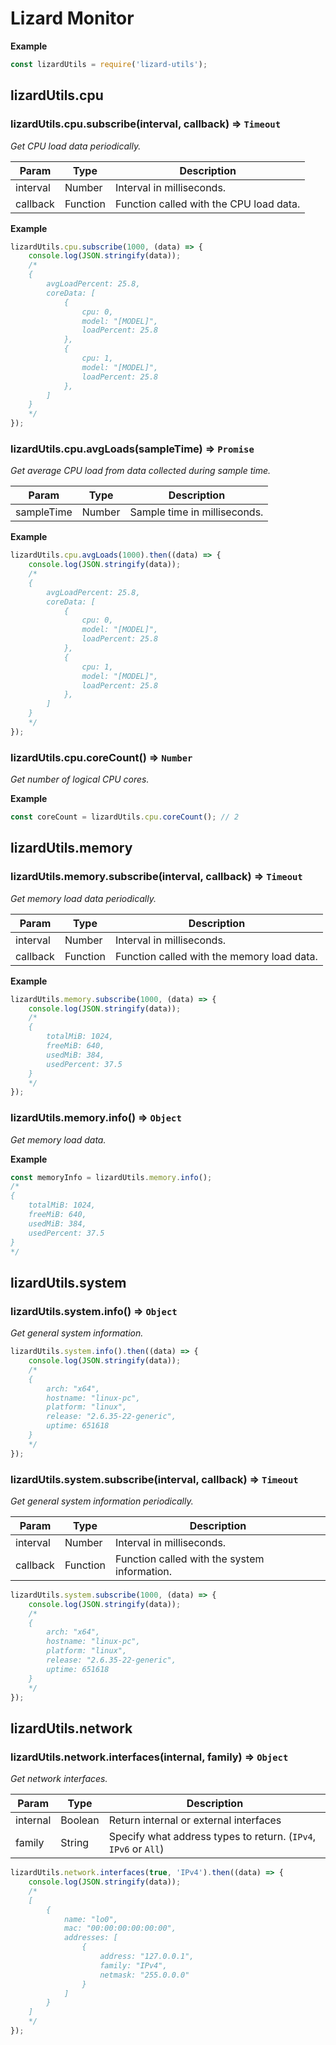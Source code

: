 # Lizard Monitor

__Example__
```js
const lizardUtils = require('lizard-utils');
```

## lizardUtils.cpu

### lizardUtils.cpu.subscribe(interval, callback) ⇒ <code>Timeout</code>

_Get CPU load data periodically._

| Param | Type | Description |
| --- | --- | --- |
| interval | Number | Interval in milliseconds. |
| callback | Function | Function called with the CPU load data. |

__Example__
```js
lizardUtils.cpu.subscribe(1000, (data) => {
    console.log(JSON.stringify(data));
    /* 
    {
        avgLoadPercent: 25.8,
        coreData: [
            {
                cpu: 0,
                model: "[MODEL]",
                loadPercent: 25.8
            },
            {
                cpu: 1,
                model: "[MODEL]",
                loadPercent: 25.8
            },
        ]
    }
    */
});
```

### lizardUtils.cpu.avgLoads(sampleTime) ⇒ <code>Promise</code>

_Get average CPU load from data collected during sample time._

| Param | Type | Description |
| --- | --- | --- |
| sampleTime | Number | Sample time in milliseconds. |

__Example__
```js
lizardUtils.cpu.avgLoads(1000).then((data) => {
    console.log(JSON.stringify(data));
    /* 
    {
        avgLoadPercent: 25.8,
        coreData: [
            {
                cpu: 0,
                model: "[MODEL]",
                loadPercent: 25.8
            },
            {
                cpu: 1,
                model: "[MODEL]",
                loadPercent: 25.8
            },
        ]
    }
    */
});
```

### lizardUtils.cpu.coreCount() ⇒ <code>Number</code>

_Get number of logical CPU cores._

__Example__
```js
const coreCount = lizardUtils.cpu.coreCount(); // 2
```

## lizardUtils.memory

### lizardUtils.memory.subscribe(interval, callback) ⇒ <code>Timeout</code>

_Get memory load data periodically._

| Param | Type | Description |
| --- | --- | --- |
| interval | Number | Interval in milliseconds. |
| callback | Function | Function called with the memory load data. |

__Example__
```js
lizardUtils.memory.subscribe(1000, (data) => {
    console.log(JSON.stringify(data));
    /* 
    {
        totalMiB: 1024,
        freeMiB: 640,
        usedMiB: 384,
        usedPercent: 37.5
    }
    */
});
```

### lizardUtils.memory.&#65279;info() ⇒ <code>Object</code>

_Get memory load data._

__Example__
```js
const memoryInfo = lizardUtils.memory.info();
/* 
{
    totalMiB: 1024,
    freeMiB: 640,
    usedMiB: 384,
    usedPercent: 37.5
}
*/
```

## lizardUtils.system

### lizardUtils.system.&#65279;info() ⇒ <code>Object</code>

_Get general system information._

```js
lizardUtils.system.info().then((data) => {
    console.log(JSON.stringify(data));
    /* 
    {
        arch: "x64",
        hostname: "linux-pc",
        platform: "linux",
        release: "2.6.35-22-generic",
        uptime: 651618
    }
    */
});
```

### lizardUtils.system.subscribe(interval, callback) ⇒ <code>Timeout</code>

_Get general system information periodically._

| Param | Type | Description |
| --- | --- | --- |
| interval | Number | Interval in milliseconds. |
| callback | Function | Function called with the system information. |

```js
lizardUtils.system.subscribe(1000, (data) => {
    console.log(JSON.stringify(data));
    /* 
    {
        arch: "x64",
        hostname: "linux-pc",
        platform: "linux",
        release: "2.6.35-22-generic",
        uptime: 651618
    }
    */
});
```

## lizardUtils.network

### lizardUtils.network.&#65279;interfaces(internal, family) ⇒ <code>Object</code>

_Get network interfaces._

| Param | Type | Description |
| --- | --- | --- |
| internal | Boolean | Return internal or external interfaces |
| family | String | Specify what address types to return. (<code>IPv4</code>, <code>IPv6</code> or <code>All</code>) |

```js
lizardUtils.network.interfaces(true, 'IPv4').then((data) => {
    console.log(JSON.stringify(data));
    /* 
    [
        {
            name: "lo0",
            mac: "00:00:00:00:00:00",
            addresses: [
                {
                    address: "127.0.0.1",
                    family: "IPv4",
                    netmask: "255.0.0.0"
                }
            ]
        }
    ]
    */
});
```
